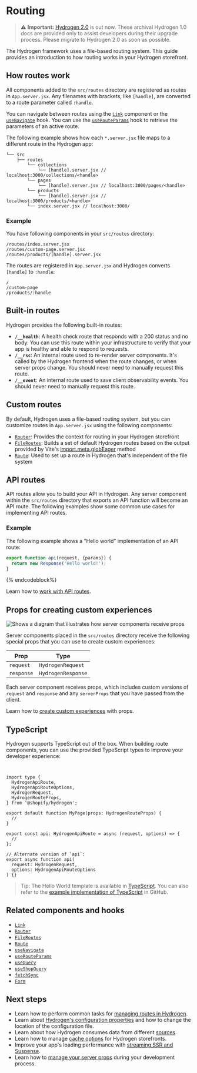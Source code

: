 # Routing


> ⚠️ **Important:** [Hydrogen 2.0](https://hydrogen.shopify.dev) is out now. These archival Hydrogen 1.0 docs are provided only to assist developers during their upgrade process. Please migrate to Hydrogen 2.0 as soon as possible.


The Hydrogen framework uses a file-based routing system. This guide provides an introduction to how routing works in your Hydrogen storefront.

## How routes work

All components added to the `src/routes` directory are registered as routes in `App.server.jsx`. Any filenames with brackets, like `[handle]`, are converted to a route parameter called `:handle`.

You can navigate between routes using the [`Link`](/docs/components/framework/link.md) component or the [`useNavigate`](/docs/hooks/framework/usenavigate.md) hook. You can use the [`useRouteParams`](/docs/hooks/framework/userouteparams.md) hook to retrieve the parameters of an active route.

The following example shows how each `*.server.jsx` file maps to a different route in the Hydrogen app:

```
└── src
    ├── routes
        └── collections
            └── [handle].server.jsx // localhost:3000/collections/<handle>
        └── pages
            └── [handle].server.jsx // localhost:3000/pages/<handle>
        └── products
            └── [handle].server.jsx // localhost:3000/products/<handle>
        └── index.server.jsx // localhost:3000/
```



### Example

You have following components in your `src/routes` directory:

```
/routes/index.server.jsx
/routes/custom-page.server.jsx
/routes/products/[handle].server.jsx
```



The routes are registered in `App.server.jsx` and Hydrogen converts `[handle]` to `:handle`:

```
/
/custom-page
/products/:handle
```



## Built-in routes

Hydrogen provides the following built-in routes:

- **`/__health`**: A health check route that responds with a 200 status and no body. You can use this route within your infrastructure to verify that your app is healthy and able to respond to requests.
- **`/__rsc`**: An internal route used to re-render server components. It's called by the Hydrogen frontend when the route changes, or when server props change. You should never need to manually request this route.
- **`/__event`**: An internal route used to save client observability events. You should never need to manually request this route.

## Custom routes

By default, Hydrogen uses a file-based routing system, but you can customize routes in `App.server.jsx` using the following components:

- [`Router`](/docs/components/framework/router.md): Provides the context for routing in your Hydrogen storefront
- [`FileRoutes`](/docs/components/framework/fileroutes.md): Builds a set of default Hydrogen routes based on the output provided by Vite's [import.meta.globEager](https://vitejs.dev/guide/features.html.md#glob-import) method
- [`Route`](/docs/components/framework/route.md): Used to set up a route in Hydrogen that's independent of the file system

## API routes

API routes allow you to build your API in Hydrogen. Any server component within the `src/routes` directory that exports an API function will become an API route. The following examples show some common use cases for implementing API routes.

### Example

The following example shows a "Hello world" implementation of an API route:

```jsx
export function api(request, {params}) {
  return new Response('Hello world!');
}
```

{% endcodeblock%}

Learn how to [work with API routes](/docs/tutorials/routing/manage-routes.md#api-routes).

## Props for creating custom experiences

![Shows a diagram that illustrates how server components receive props](https://shopify.dev/assets/custom-storefronts/hydrogen/hydrogen-pages.png)

Server components placed in the `src/routes` directory receive the following special props that you can use to create custom experiences:

| Prop       | Type               |
| ---------- | ------------------ |
| `request`  | `HydrogenRequest`  |
| `response` | `HydrogenResponse` |

Each server component receives props, which includes custom versions of `request` and `response` and any `serverProps` that you have passed from the client.

Learn how to [create custom experiences](/docs/tutorials/routing/manage-routes.md#create-custom-experiences-with-props) with props.

## TypeScript

Hydrogen supports TypeScript out of the box. When building route components, you can use the provided TypeScript types to improve your developer experience:

```tsx


import type {
  HydrogenApiRoute,
  HydrogenApiRouteOptions,
  HydrogenRequest,
  HydrogenRouteProps,
} from '@shopify/hydrogen';

export default function MyPage(props: HydrogenRouteProps) {
  //
}

export const api: HydrogenApiRoute = async (request, options) => {
  //
};

// Alternate version of `api`:
export async function api(
  request: HydrogenRequest,
  options: HydrogenApiRouteOptions
) {}
```



> Tip:
> The Hello World template is available in [TypeScript](/docs/tutorials/getting-started/templates.md#hello-world-template). You can also refer to the [example implementation of TypeScript](https://github.com/Shopify/hydrogen/tree/main/examples/typescript) in GitHub.

## Related components and hooks

- [`Link`](/docs/components/framework/link.md)
- [`Router`](/docs/components/framework/router.md)
- [`FileRoutes`](/docs/components/framework/fileroutes.md)
- [`Route`](/docs/components/framework/route.md)
- [`useNavigate`](/docs/hooks/framework/usenavigate.md)
- [`useRouteParams`](/docs/hooks/framework/userouteparams.md)
- [`useQuery`](/docs/hooks/global/usequery.md)
- [`useShopQuery`](/docs/hooks/global/useshopquery.md)
- [`fetchSync`](/docs/hooks/global/fetchsync.md)
- [`Form`](/docs/components/framework/form.md)

## Next steps

- Learn how to perform common tasks for [managing routes in Hydrogen](/docs/tutorials/routing/manage-routes.md).
- Learn about [Hydrogen's configuration properties](/docs/tutorials/configuration/index.md) and how to change the location of the configuration file.
- Learn about how Hydrogen consumes data from different [sources](/docs/tutorials/data-sources/index.md).
- Learn how to manage [cache options](/docs/tutorials/querying/cache.md) for Hydrogen storefronts.
- Improve your app's loading performance with [streaming SSR and Suspense](/docs/tutorials/streaming-ssr.md).
- Learn how to [manage your server props](/docs/tutorials/server-props.md) during your development process.
